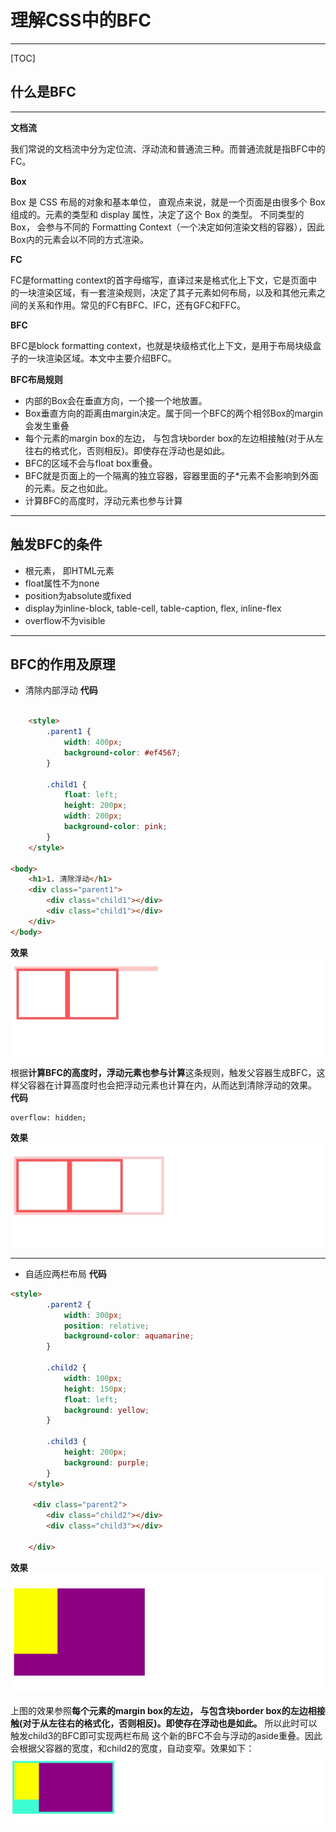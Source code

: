  # 理解CSS中的BFC

 ---

 [TOC]

##  什么是BFC
---
**文档流**

 我们常说的文档流中分为定位流、浮动流和普通流三种。而普通流就是指BFC中的FC。

**Box**

  Box 是 CSS 布局的对象和基本单位， 直观点来说，就是一个页面是由很多个 Box 组成的。元素的类型和 display 属性，决定了这个 Box 的类型。 不同类型的 Box， 会参与不同的 Formatting Context（一个决定如何渲染文档的容器），因此Box内的元素会以不同的方式渲染。

**FC** 

 FC是formatting context的首字母缩写，直译过来是格式化上下文，它是页面中的一块渲染区域，有一套渲染规则，决定了其子元素如何布局，以及和其他元素之间的关系和作用。常见的FC有BFC、IFC，还有GFC和FFC。

**BFC**

 BFC是block formatting context，也就是块级格式化上下文，是用于布局块级盒子的一块渲染区域。本文中主要介绍BFC。

**BFC布局规则** 

* 内部的Box会在垂直方向，一个接一个地放置。
* Box垂直方向的距离由margin决定。属于同一个BFC的两个相邻Box的margin会发生重叠
* 每个元素的margin box的左边， 与包含块border box的左边相接触(对于从左往右的格式化，否则相反)。即使存在浮动也是如此。
* BFC的区域不会与float box重叠。
* BFC就是页面上的一个隔离的独立容器，容器里面的子*元素不会影响到外面的元素。反之也如此。
* 计算BFC的高度时，浮动元素也参与计算


---
    
##  触发BFC的条件
* 根元素， 即HTML元素
* float属性不为none
* position为absolute或fixed
* display为inline-block, table-cell, table-caption, flex, inline-flex
* overflow不为visible

---

##  BFC的作用及原理
* 清除内部浮动
**代码**
```html

    <style>
        .parent1 {
            width: 400px;
            background-color: #ef4567;
        }

        .child1 {
            float: left;
            height: 200px;
            width: 200px;
            background-color: pink;
        }
    </style>

<body>
    <h1>1. 清除浮动</h1>
    <div class="parent1">
        <div class="child1"></div>
        <div class="child1"></div>
    </div>
</body>

```
**效果**
![](static/bfc_清除浮动1.jpg)

 根据**计算BFC的高度时，浮动元素也参与计算**这条规则，触发父容器生成BFC，这样父容器在计算高度时也会把浮动元素也计算在内，从而达到清除浮动的效果。
**代码** 
```
overflow: hidden;
```
**效果**
![](static/bfc_清除浮动2.jpg)

---

* 自适应两栏布局
**代码**
```html
<style>
        .parent2 {
            width: 300px;
            position: relative;
            background-color: aquamarine;
        }

        .child2 {
            width: 100px;
            height: 150px;
            float: left;
            background: yellow;
        }

        .child3 {
            height: 200px;
            background: purple;
        }
    </style>

     <div class="parent2">
        <div class="child2"></div>
        <div class="child3"></div>

    </div>
```

**效果**
![](static/bfc_两栏布局.jpg)

上图的效果参照**每个元素的margin box的左边， 与包含块border box的左边相接触(对于从左往右的格式化，否则相反)。即使存在浮动也是如此。**
所以此时可以触发child3的BFC即可实现两栏布局
这个新的BFC不会与浮动的aside重叠。因此会根据父容器的宽度，和child2的宽度，自动变窄。效果如下：
![](static/bfc_两栏布局2.jpg)



